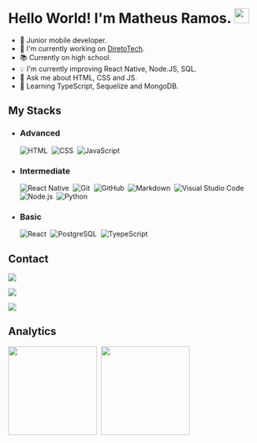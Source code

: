 <h1>Hello World! I'm Matheus Ramos. <img src="https://raw.githubusercontent.com/kaueMarques/kaueMarques/master/hi.gif" width="30px"></h1>

- 📱 Junior mobile developer.
- 💼 I'm currently working on <a href="https://direto.tech" target="_blank" >DiretoTech</a>.
- 📚 Currently on high school.
- 💡 I'm currently improving React Native, Node.JS, SQL.
- 💬 Ask me about HTML, CSS and JS.
- 📄 Learning TypeScript, Sequelize and MongoDB.

## My Stacks

- ### Advanced <br>
 
  ![HTML](https://img.shields.io/badge/-HTML-1F255E?style=flat&logo=HTML5)&nbsp;
  ![CSS](https://img.shields.io/badge/-CSS-1F255E?style=flat&logo=CSS3&logoColor=1572B6)&nbsp;
  ![JavaScript](https://img.shields.io/badge/-JavaScript-1F255E?style=flat&logo=javascript) <br>

- ### Intermediate <br>

  ![React Native](https://img.shields.io/badge/-React%20Native-1F25B3?style=flat&logo=react)&nbsp;
  ![Git](https://img.shields.io/badge/-Git-1F25B3?style=flat&logo=git)&nbsp;
  ![GitHub](https://img.shields.io/badge/-GitHub-1F25B3?style=flat&logo=github)&nbsp;
  ![Markdown](https://img.shields.io/badge/-Markdown-1F25B3?style=flat&logo=markdown)&nbsp;
  ![Visual Studio Code](https://img.shields.io/badge/-Visual%20Studio%20Code-1F25B3?style=flat&logo=visual-studio-code&logoColor=007ACC)&nbsp;
  ![Node.js](https://img.shields.io/badge/-Node.js-1F25B3?style=flat&logo=node.js)&nbsp;
  ![Python](https://img.shields.io/badge/-Python-1F25B3?style=flat&logo=python) <br>

- ### Basic <br>
 
  ![React](https://img.shields.io/badge/-React-2A74F5?style=flat&logo=react)&nbsp;
  ![PostgreSQL](https://img.shields.io/badge/-PostgreSQL-2A74F5?style=flat&logo=postgresql)&nbsp;
  ![TyepeScript](https://img.shields.io/badge/-TypeScript-2A74F5?style=flat&logo=typescript)
 
## Contact

<a href="https://twitter.com/Matheus82027716" target="_blank"><img src="https://img.shields.io/badge/Twitter-1A8CD8?style=for-the-badge&logo=twitter&logoColor=white" target="_blank"></a> <br>

<a href="https://www.instagram.com/matheussilva144/"><img src="https://img.shields.io/badge/-Instagram-e95950?style=for-the-badge&logo=instagram&logoColor=white" target="_blank"></a> <br>

<a href="mailto:matheusdasilvaramos10@gmail.com"><img src="https://img.shields.io/badge/-Gmail-FF0000?style=for-the-badge&logo=gmail&logoColor=white" target="_blank"></a>

## Analytics

<img height="180em" src="https://github-readme-stats.vercel.app/api?username=MatheusRamos14&show_icons=true&theme=dark&include_all_commits=true&count_private=true"/>&nbsp;
<img height="180em" src="https://github-readme-stats.vercel.app/api/top-langs/?username=MatheusRamos14&layout=compact&langs_count=7&theme=dark"/>
